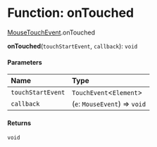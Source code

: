 # Function: onTouched

[MouseTouchEvent](/auto-docs/editor/modules/MouseTouchEvent.md).onTouched

**onTouched**(`touchStartEvent`, `callback`): `void`

#### Parameters

| Name | Type |
| :------ | :------ |
| `touchStartEvent` | `TouchEvent`<`Element`> |
| `callback` | (`e`: `MouseEvent`) => `void` |

#### Returns

`void`

